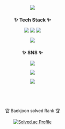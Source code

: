 <div align="center">
  <img src="https://capsule-render.vercel.app/api?type=cylinder&color=gradient&height=100&section=header&text=Welcome%20To%20Hyewon's%20GitHub&fontSize=45" />
</div>

<!--
**Leehyewon96/Leehyewon96** is a ✨ _special_ ✨ repository because its `README.md` (this file) appears on your GitHub profile.


- 🔭 I’m currently working on ...
- 🌱 I’m currently learning ...
- 👯 I’m looking to collaborate on ...
- 🤔 I’m looking for help with ...
- 💬 Ask me about ...
- 📫 How to reach me: ...
- 😄 Pronouns: ...
- ⚡ Fun fact: ...
-->

<h3 align="center">✨ Tech Stack ✨</h3>
<p align="center">
<img src="https://img.shields.io/badge/c++-00599C?style=for-the-badge&logo=cplusplus&logoColor=blue"> <img src="https://img.shields.io/badge/csharp-99CC00?style=for-the-badge&logo=sharp&logoColor=yellow">
<img src="https://img.shields.io/badge/unity-FFFFFF?style=for-the-badge&logo=unity&logoColor=black">
</p>

<p align="center">
<img src="https://img.shields.io/badge/unreal engine-0E1128?style=for-the-badge&logo=unreal engine&logoColor=white">
</p>

<h3 align="center">✨ SNS ✨</h3>
<p align="center">
<a href="https://unityking.tistory.com/" target="_blank"><img src="https://img.shields.io/badge/Tistory-000000?style=flat-square&logo=Tistory&logoColor=white"/></a>
</p>
<p align="center">
<a href="https://www.linkedin.com/in/%ED%98%9C%EC%9B%90-%EC%9D%B4-833153287/" target="_blank"><img src="https://img.shields.io/badge/LinkedIn-0A66C2?style=flat-square&logo=LinkedIn&logoColor=white"/></a>
</p>
<p align="center">
<a href="https://www.instagram.com/hyeoniworld" target="_blank"><img src="https://img.shields.io/badge/Instagram-E4405F?style=flat-square&logo=instagram&logoColor=white"/></a>
</p>

<br>
<div align=center>
	<br>

<br>
<p>🏆 Baekjoon solved Rank 🏆</p>
	
[![Solved.ac Profile](http://mazassumnida.wtf/api/v2/generate_badge?boj=lhw629)](https://solved.ac/lhw629/)
</div>
<br>
